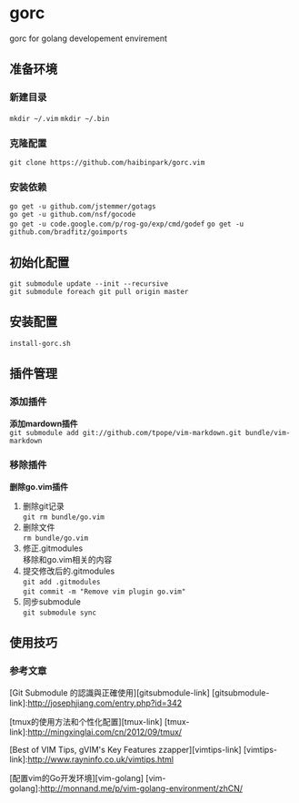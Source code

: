 gorc
=======

gorc for golang developement envirement

## 准备环境  

### 新建目录
`mkdir ~/.vim`
`mkdir ~/.bin`

### 克隆配置
`git clone https://github.com/haibinpark/gorc.vim`  

### 安装依赖
`go get -u github.com/jstemmer/gotags`  
`go get -u github.com/nsf/gocode`  
`go get -u code.google.com/p/rog-go/exp/cmd/godef`
`go get -u github.com/bradfitz/goimports`

## 初始化配置  

`git submodule update --init --recursive`  
`git submodule foreach git pull origin master`


## 安装配置 
`install-gorc.sh` 

## 插件管理 
### 添加插件  
**添加mardown插件**  
`git submodule add git://github.com/tpope/vim-markdown.git bundle/vim-markdown`
### 移除插件  
**删除go.vim插件**  
1. 删除git记录  
`git rm bundle/go.vim`  
2. 删除文件  
`rm bundle/go.vim`  
3. 修正.gitmodules  
移除和go.vim相关的内容  
4. 提交修改后的.gitmodules  
`git add .gitmodules`  
`git commit -m "Remove vim plugin go.vim"`    
5. 同步submodule  
`git submodule sync`  


## 使用技巧

### 参考文章
[Git Submodule 的認識與正確使用][gitsubmodule-link]
[gitsubmodule-link]:http://josephjiang.com/entry.php?id=342

[tmux的使用方法和个性化配置][tmux-link]
[tmux-link]:http://mingxinglai.com/cn/2012/09/tmux/

[Best of VIM Tips, gVIM's Key Features zzapper][vimtips-link]
[vimtips-link]:http://www.rayninfo.co.uk/vimtips.html

[配置vim的Go开发环境][vim-golang]
[vim-golang]:http://monnand.me/p/vim-golang-environment/zhCN/
